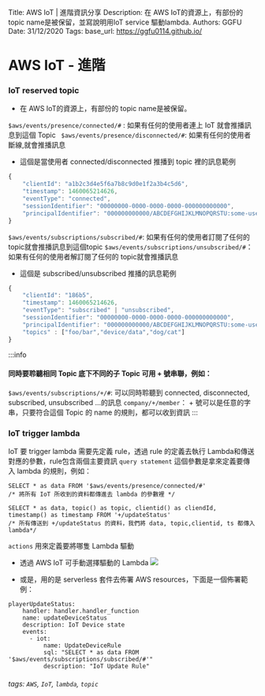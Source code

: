 Title: AWS IoT | 進階資訊分享
Description: 在 AWS IoT的資源上，有部份的 topic name是被保留，並寫說明用IoT service 驅動lambda.
Authors: GGFU
Date: 31/12/2020
Tags: 
base_url: https://ggfu0114.github.io/

# AWS IoT - 進階

### IoT reserved topic

- 在 AWS IoT的資源上，有部份的 topic name是被保留。

`$aws/events/presence/connected/#` : 如果有任何的使用者連上 IoT 就會推播訊息到這個 Topic 
` $aws/events/presence/disconnected/#`: 如果有任何的使用者斷線,就會推播訊息

- 這個是當使用者 connected/disconnected 推播到 topic 裡的訊息範例
```javascript
{
    "clientId": "a1b2c3d4e5f6a7b8c9d0e1f2a3b4c5d6",
    "timestamp": 1460065214626,
    "eventType": "connected",
    "sessionIdentifier": "00000000-0000-0000-0000-000000000000",
    "principalIdentifier": "000000000000/ABCDEFGHIJKLMNOPQRSTU:some-user/ABCDEFGHIJKLMNOPQRSTU:some-user"
}
```

`$aws/events/subscriptions/subscribed/#`: 如果有任何的使用者訂閱了任何的 topic就會推播訊息到這個topic
`$aws/events/subscriptions/unsubscribed/#`：  如果有任何的使用者解訂閱了任何的 topic就會推播訊息

- 這個是 subscribed/unsubscribed 推播的訊息範例
```javascript
{
    "clientId": "186b5",
    "timestamp": 1460065214626,
    "eventType": "subscribed" | "unsubscribed",
    "sessionIdentifier": "00000000-0000-0000-0000-000000000000",
    "principalIdentifier": "000000000000/ABCDEFGHIJKLMNOPQRSTU:some-user/ABCDEFGHIJKLMNOPQRSTU:some-user"
    "topics" : ["foo/bar","device/data","dog/cat"]
}
```
:::info
#### 同時要聆聽相同 Topic 底下不同的子 Topic 可用 + 號串聯，例如：
`$aws/events/subscriptions/+/#`: 可以同時聆聽到 connected, disconnected, subscribed, unsubscribed ...的訊息
`company/+/member`： + 號可以是任意的字串，只要符合這個 Topic 的 name 的規則，都可以收到資訊
:::


### IoT trigger lambda

IoT 要 trigger lambda 需要先定義 rule，透過 rule 的定義去執行 Lambda和傳送對應的參數，rule包含兩個主要資訊
`query statement` 這個參數是拿來定義要傳入 lambda 的規則，例如：

```sql=
SELECT * as data FROM '$aws/events/presence/connected/#' 
/* 將所有 IoT 所收到的資料都傳進去 lambda 的參數裡 */

SELECT * as data, topic() as topic, clientid() as cliendId, timestamp() as timestamp FROM '+/updateStatus'
/* 所有傳送到 +/updateStatus 的資料，我們將 data, topic,clientid, ts 都傳入 lambda*/

```

`actions` 用來定義要將哪隻 Lambda 驅動
- 透過 AWS IoT 可手動選擇驅動的 Lambda
![](https://i.imgur.com/oUCBSsh.png)

- 或是，用的是 serverless 套件去佈署 AWS resources，下面是一個佈署範例：
```yaml=
playerUpdateStatus:
    handler: handler.handler_function
    name: updateDeviceStatus
    description: IoT Device state
    events:
      - iot:
          name: UpdateDeviceRule
          sql: "SELECT * as data FROM '$aws/events/subscriptions/subscribed/#'"
          description: "IoT Update Rule"
```

###### tags: `AWS`, `IoT`, `lambda`, `topic`